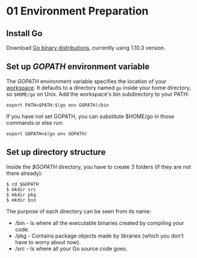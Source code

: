 # 01 Environment Preparation

## Install Go
Download [Go binary distributions](https://golang.org/dl/), currently using 1.10.3 version.

## Set up *GOPATH* environment variable
The *GOPATH* environment variable specifies the location of your [workspace](https://golang.org/doc/code.html#Workspaces). It defaults to a directory named `go` inside your home directory, so `$HOME/go` on Unix. Add the workspace's bin subdirectory to your PATH:

```
export PATH=$PATH:$(go env GOPATH)/bin
```
If you have not set GOPATH, you can substitute $HOME/go in those commands or else run:

```
export GOPATH=$(go env GOPATH) 
```

## Set up directory structure
Inside the *$GOPATH* directory, you have to create 3 folders (if they are not there already):
```
$ cd $GOPATH
$ mkdir src
$ mkdir pkg
$ mkdir bin
```
The purpose of each directory can be seen from its name:

*   /bin - Is where all the executable binaries created by compiling your code.
*   /pkg - Contains package objects made by libraries (which you don’t have to worry about now).
*   /src - Is where all your Go source code goes.
